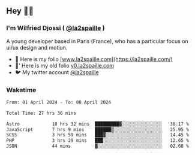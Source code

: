 ## Hey 👋🏾
### I'm Wilfried Djossi ( <a href="https://twitter.com/la2spaille/" target="_blank">@la2spaille</a> )
A young developer based in Paris (France), who has a particular focus on ui/ux design and motion.

- 🎨 Here is my folio [www.la2spaille.com](https://la2spaille.com/)
- 🎨' Here is my old folio [v0.la2spaille.com](https://v0.la2spaille.com/)
- 🐦 My twitter account [@la2spaille](https://twitter.com/la2spaille/)

### Wakatime
<!--START_SECTION:waka-->

```txt
From: 01 April 2024 - To: 08 April 2024

Total Time: 27 hrs 36 mins

Astro            10 hrs 32 mins  █████████▓░░░░░░░░░░░░░░░   38.17 %
JavaScript       7 hrs 9 mins    ██████▒░░░░░░░░░░░░░░░░░░   25.95 %
SCSS             3 hrs 59 mins   ███▓░░░░░░░░░░░░░░░░░░░░░   14.45 %
PHP              3 hrs 29 mins   ███░░░░░░░░░░░░░░░░░░░░░░   12.65 %
JSON             44 mins         ▓░░░░░░░░░░░░░░░░░░░░░░░░   02.68 %
```

<!--END_SECTION:waka-->
<!--
**la2spaille/la2spaille** is a ✨ _special_ ✨ repository because its `README.md` (this file) appears on your GitHub profile.

Here are some ideas to get you started:

- 🔭 I’m currently working on ...
- 🌱 I’m currently learning ...
- 👯 I’m looking to collaborate on ...
- 🤔 I’m looking for help with ...
- 💬 Ask me about ...
- 📫 How to reach me: ...
- 😄 Pronouns: ...
- ⚡ Fun fact: ...
-->
